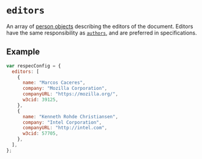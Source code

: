 # `editors`

An array of [person objects](person) describing the editors of the document. Editors have the same responsibility as [`authors`](authors), and are preferred in specifications.

## Example

```js "example": "List of editors"
var respecConfig = {
  editors: [
    {
      name: "Marcos Caceres",
      company: "Mozilla Corporation",
      companyURL: "https://mozilla.org/",
      w3cid: 39125,
    },
    {
      name: "Kenneth Rohde Christiansen",
      company: "Intel Corporation",
      companyURL: "http://intel.com",
      w3cid: 57705,
    },
  ],
};
```
